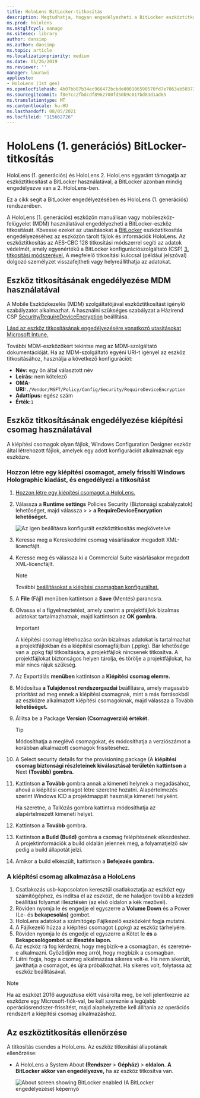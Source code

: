 ```yaml
---
title: HoloLens BitLocker-titkosítás
description: Megtudhatja, hogyan engedélyezheti a BitLocker eszköztitkosítást a vegyes valóságú eszközökön tárolt HoloLens védelméhez.
ms.prod: hololens
ms.mktglfcycl: manage
ms.sitesec: library
author: dansimp
ms.author: dansimp
ms.topic: article
ms.localizationpriority: medium
ms.date: 01/26/2019
ms.reviewer: ''
manager: laurawi
appliesto:
- HoloLens (1st gen)
ms.openlocfilehash: 4b07bb87b34ec966472bcbde000106590570fd7e7063ab503724884fa266bb34
ms.sourcegitcommit: f8e7cc2fbdcdf8962700fd50b9c017bd83d1ad65
ms.translationtype: MT
ms.contentlocale: hu-HU
ms.lasthandoff: 08/05/2021
ms.locfileid: "115662726"
---
```

# <a name="hololens-1st-gen-bitlocker-encryption"></a>HoloLens (1. generációs) BitLocker-titkosítás

HoloLens (1. generációs) és HoloLens 2. HoloLens egyaránt támogatja az eszköztitkosítást a BitLocker használatával, a BitLocker azonban mindig engedélyezve van a 2. HoloLens-ben.

Ez a cikk segít a BitLocker engedélyezésében és HoloLens (1. generációs) rendszerében.

A HoloLens (1. generációs) eszközön manuálisan vagy mobileszköz-felügyelet (MDM) használatával engedélyezheti a BitLocker-eszköz titkosítását. Kövesse ezeket az utasításokat a [BitLocker](/windows/security/information-protection/bitlocker/bitlocker-device-encryption-overview-windows-10#bitlocker-device-encryption) eszköztitkosítás engedélyezéséhez az eszközön tárolt fájlok és információk HoloLens. Az eszköztitkosítás az AES-CBC 128 titkosítási módszerrel segíti az adatok védelmét, amely egyenértékű a BitLocker konfigurációszolgáltató (CSP) [3. titkosítási módszerével.](/windows/client-management/mdm/bitlocker-csp#encryptionmethodbydrivetype) A megfelelő titkosítási kulccsal (például jelszóval) dolgozó személyzet visszafejtheti vagy helyreállíthatja az adatokat.

## <a name="enable-device-encryption-using-mdm"></a>Eszköz titkosításának engedélyezése MDM használatával

A Mobile Eszközkezelés (MDM) szolgáltatójával eszköztitkosítást igénylő szabályzatot alkalmazhat. A használni szükséges szabályzat a Házirend CSP [Security/RequireDeviceEncryption](/windows/client-management/mdm/policy-csp-security#security-requiredeviceencryption) beállítása.

[Lásd az eszköz titkosításának engedélyezésére vonatkozó utasításokat Microsoft Intune.](/intune/compliance-policy-create-windows#windows-holographic-for-business)

További MDM-eszközökért tekintse meg az MDM-szolgáltató dokumentációját. Ha az MDM-szolgáltató egyéni URI-t igényel az eszköz titkosításához, használja a következő konfigurációt:

- **Név:** egy ön által választott név
- **Leírás:** nem kötelező
- **OMA-URI:**`./Vendor/MSFT/Policy/Config/Security/RequireDeviceEncryption`
- **Adattípus:** egész szám
- **Érték:**`1`

## <a name="enable-device-encryption-using-a-provisioning-package"></a>Eszköz titkosításának engedélyezése kiépítési csomag használatával

A kiépítési csomagok olyan fájlok, Windows Configuration Designer eszköz által létrehozott fájlok, amelyek egy adott konfigurációt alkalmaznak egy eszközre. 

### <a name="create-a-provisioning-package-that-upgrades-the-windows-holographic-edition-and-enables-encryption"></a>Hozzon létre egy kiépítési csomagot, amely frissíti Windows Holographic kiadást, és engedélyezi a titkosítást

1. [Hozzon létre egy kiépítési csomagot a HoloLens.](hololens-provisioning.md)
1. Válassza a **Runtime settings** Policies Security (Biztonsági szabályzatok) lehetőséget, majd válassza  >    >   **a RequireDeviceEncryption lehetőséget.**

    ![Az igen beállításra konfigurált eszköztitkosítás megkövetelve](images/device-encryption.png)

1. Keresse meg a Kereskedelmi csomag vásárlásakor megadott XML-licencfájlt.

1. Keresse meg és válassza ki a Commercial Suite vásárlásakor megadott XML-licencfájlt.
    > [!NOTE]
    > További [beállításokat a kiépítési csomagban konfigurálhat.](hololens-provisioning.md)

1. A **File** (Fájl) menüben kattintson a **Save** (Mentés) parancsra. 

1. Olvassa el a figyelmeztetést, amely szerint a projektfájlok bizalmas adatokat tartalmazhatnak, majd kattintson az **OK gombra.**

    > [!IMPORTANT]
    > A kiépítési csomag létrehozása során bizalmas adatokat is tartalmazhat a projektfájlokban és a kiépítési csomagfájlban (.ppkg). Bár lehetősége van a .ppkg fájl titkosítására, a projektfájlok nincsenek titkosítva. A projektfájlokat biztonságos helyen tárolja, és törölje a projektfájlokat, ha már nincs rájuk szükség.

1. Az Exportálás **menüben** kattintson a **Kiépítési csomag elemre.**
1. Módosítsa **a Tulajdonost** **rendszergazdai** beállításra, amely magasabb prioritást ad meg ennek a kiépítési csomagnak, mint a más forrásokból az eszközre alkalmazott kiépítési csomagoknak, majd válassza a Tovább **lehetőséget.**
1. Állítsa be a Package **Version (Csomagverzió) értékét.**

    > [!TIP]
    > Módosíthatja a meglévő csomagokat, és módosíthatja a verziószámot a korábban alkalmazott csomagok frissítéséhez.

1. A Select security details for the provisioning package (A **kiépítési csomag biztonsági részleteinek kiválasztása) területén kattintson** a Next **(Tovább) gombra.**
1. Kattintson **a Tovább** gombra annak a kimeneti helynek a megadásához, ahová a kiépítési csomagot létre szeretné hozatni. Alapértelmezés szerint Windows ICD a projektmappát használja kimeneti helyként.

    Ha szeretne, a Tallózás gombra kattintva módosíthatja az alapértelmezett kimeneti helyet.

1. Kattintson a **Tovább** gombra.
1. Kattintson **a Build (Build)** gombra a csomag felépítésének elkezdéshez. A projektinformációk a build oldalán jelennek meg, a folyamatjelző sáv pedig a build állapotát jelzi.
1. Amikor a build elkészült, kattintson a **Befejezés gombra.**

### <a name="apply-the-provisioning-package-to-hololens"></a>A kiépítési csomag alkalmazása a HoloLens

1. Csatlakozás usb-kapcsolaton keresztül csatlakoztatja az eszközt egy számítógéphez,  és indítsa el az eszközt, de ne haladjon tovább a kezdeti beállítási folyamat illesztésén (az első oldalon a kék mezővel).
1. Röviden nyomja le és engedje el egyszerre a **Volume Down** és a Power (Le- és **bekapcsolás)** gombot.
1. HoloLens adatokat a számítógép Fájlkezelő eszközként fogja mutatni.
1. A Fájlkezelő húzza a kiépítési csomagot (.ppkg) az eszköz tárhelyére.
1. Röviden nyomja le és engedje el egyszerre a Kötet le **és** a **Bekapcsológombot** az **illesztés lapon.**
1. Az eszköz rá fog kérdezni, hogy megbízik-e a csomagban, és szeretné-e alkalmazni. Győződjön meg arról, hogy megbízik a csomagban.
1. Látni fogja, hogy a csomag alkalmazása sikeres volt-e. Ha nem sikerült, javíthatja a csomagot, és újra próbálkozhat. Ha sikeres volt, folytassa az eszköz beállításával.

> [!NOTE]
> Ha az eszközt 2016 augusztusa előtt vásárolta meg, be kell jelentkeznie az eszközre egy Microsoft-fiók-val, be kell szereznie a legújabb operációsrendszer-frissítést, majd alaphelyzetbe kell állítania az operációs rendszert a kiépítési csomag alkalmazáshoz.

## <a name="verify-device-encryption"></a>Az eszköztitkosítás ellenőrzése

A titkosítás csendes a HoloLens. Az eszköz titkosítási állapotának ellenőrzése:

- A HoloLens a System About **(Rendszer**  >  **Gépház)**  >  **oldalon.** **A BitLocker** **akkor van engedélyezve,** ha az eszköz titkosítva van. 

    ![About screen showing BitLocker enabled (A BitLocker engedélyezése) képernyő](images/about-encryption.png)
